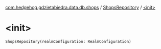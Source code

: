 [com.hedgehog.gdzietabiedra.data.db.shops](../index.md) / [ShopsRepository](index.md) / [&lt;init&gt;](./-init-.md)

# &lt;init&gt;

`ShopsRepository(realmConfiguration: RealmConfiguration)`